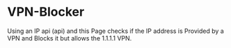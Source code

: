 # VPN-Blocker
Using an IP api (api) and  this Page checks if the IP address is Provided by a VPN and Blocks it but allows the 1.1.1.1 VPN.
